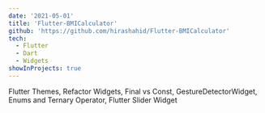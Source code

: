 ```yaml
---
date: '2021-05-01'
title: 'Flutter-BMICalculator'
github: 'https://github.com/hirashahid/Flutter-BMICalculator'
tech:
  - Flutter
  - Dart
  - Widgets
showInProjects: true
---
```


Flutter Themes, Refactor Widgets, Final vs Const, GestureDetectorWidget, Enums and Ternary Operator, Flutter Slider Widget
